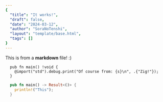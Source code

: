 ```yaml
---
{
  "title": "It works!",
  "draft": false,
  "date": "2024-03-12",
  "author": "SoraNoTenshi",
  "layout": "template/base.html",
  "tags": []
}
---
```

This is from a **markdown** file! :)

```zig
  pub fn main() !void {
    @import("std").debug.print("Of course from: {s}\n", .{"Zig!"});
  } 
```

```rust
  pub fn main() -> Result<()> {
    println!("This");
  }
```
